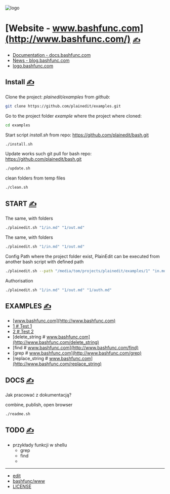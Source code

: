 

![logo](http://logo.bashfunc.com/2/cover.png)

# [Website - www.bashfunc.com](http://www.bashfunc.com/) [<span style='font-size:20px;'>&#x270D;</span>](https://github.com/bashfunc/www/edit/main/DOCS/MENU.md)

+ [Documentation - docs.bashfunc.com](http://docs.bashfunc.com/)
+ [News - blog.bashfunc.com](http://blog.bashfunc.com/)
+ [logo.bashfunc.com](https://logo.bashfunc.com/)




## Install [<span style='font-size:20px;'>&#x270D;</span>](https://github.com/bashfunc/www/edit/main/DOCS/INSTALL.md)


Clone the project: *plainedit/examples* from *github*:
```bash
git clone https://github.com/plainedit/examples.git
```


Go to the project folder *example* where the project where cloned:
```bash
cd examples
```

Start script *install.sh*  from repo: https://github.com/plainedit/bash.git
```bash
./install.sh
```

Update works such git pull for bash repo: https://github.com/plainedit/bash.git
```bash
./update.sh
```

clean folders from temp files
```bash
./clean.sh
```



## START [<span style='font-size:20px;'>&#x270D;</span>](https://github.com/bashfunc/www/edit/main/DOCS/START.md)


The same, with folders
```bash
./plainedit.sh "1/in.md" "1/out.md" 
```

The same, with folders
```bash
./plainedit.sh "1/in.md" "1/out.md" 
```

Config Path where the project folder exist, PlainEdit can be executed from another bash script with defined path
```bash
./plainedit.sh --path "/media/tom/projects/plainedit/examples/1" "in.md" "out.md"
```

Authorisation
```bash
./plainedit.sh "1/in.md" "1/out.md" "1/auth.md"
```

## EXAMPLES [<span style='font-size:20px;'>&#x270D;</span>](https://github.com/bashfunc/www/edit/main/DOCS/EXAMPLES.md)

+ [www.bashfunc.com](http://www.bashfunc.com)
+ [1 # Test 1](http://www.bashfunc.com/1)
+ [2 # Test 2](http://www.bashfunc.com/2)
+ [delete_string # www.bashfunc.com](http://www.bashfunc.com/delete_string)
+ [find # www.bashfunc.com](http://www.bashfunc.com/find)
+ [grep # www.bashfunc.com](http://www.bashfunc.com/grep)
+ [replace_string # www.bashfunc.com](http://www.bashfunc.com/replace_string)


## DOCS [<span style='font-size:20px;'>&#x270D;</span>](https://github.com/bashfunc/www/edit/main/DOCS/DOCS.md)

Jak pracować z dokumentacją?


combine, publish, open browser

```bash
./readme.sh
```




## TODO [<span style='font-size:20px;'>&#x270D;</span>](https://github.com/bashfunc/www/edit/main/DOCS/TODO.md)

+ przykłady funkcji w shellu
  + grep
  + find
  +  



---

+ [edit](https://github.com/bashfunc/www/edit/main/README.md)
+ [bashfunc/www](https://github.com/bashfunc/www)
+ [LICENSE](LICENSE)

